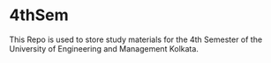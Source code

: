# 4thSem
This Repo is used to store study materials for the 4th Semester of the University of Engineering and Management Kolkata.

